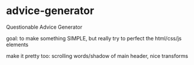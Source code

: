 # advice-generator
Questionable Advice Generator

goal: to make something SIMPLE, but really try to perfect the html/css/js elements

make it pretty too: scrolling words/shadow of main header, nice transforms
